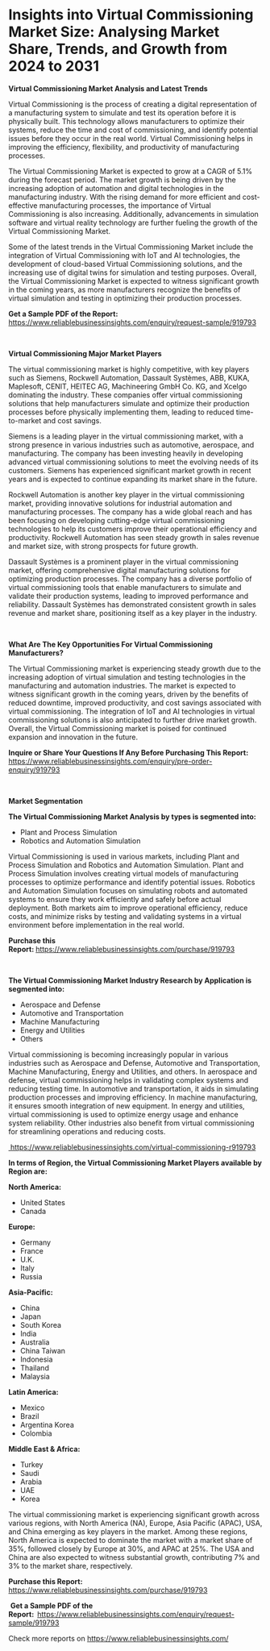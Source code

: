 <p><h1>Insights into Virtual Commissioning Market Size: Analysing Market Share, Trends, and Growth from 2024 to 2031</h1></p><p><strong>Virtual Commissioning Market Analysis and Latest Trends</strong></p>
<p><p>Virtual Commissioning is the process of creating a digital representation of a manufacturing system to simulate and test its operation before it is physically built. This technology allows manufacturers to optimize their systems, reduce the time and cost of commissioning, and identify potential issues before they occur in the real world. Virtual Commissioning helps in improving the efficiency, flexibility, and productivity of manufacturing processes.</p><p>The Virtual Commissioning Market is expected to grow at a CAGR of 5.1% during the forecast period. The market growth is being driven by the increasing adoption of automation and digital technologies in the manufacturing industry. With the rising demand for more efficient and cost-effective manufacturing processes, the importance of Virtual Commissioning is also increasing. Additionally, advancements in simulation software and virtual reality technology are further fueling the growth of the Virtual Commissioning Market.</p><p>Some of the latest trends in the Virtual Commissioning Market include the integration of Virtual Commissioning with IoT and AI technologies, the development of cloud-based Virtual Commissioning solutions, and the increasing use of digital twins for simulation and testing purposes. Overall, the Virtual Commissioning Market is expected to witness significant growth in the coming years, as more manufacturers recognize the benefits of virtual simulation and testing in optimizing their production processes.</p></p>
<p><strong>Get a Sample PDF of the Report:&nbsp;</strong> <a href="https://www.reliablebusinessinsights.com/enquiry/request-sample/919793">https://www.reliablebusinessinsights.com/enquiry/request-sample/919793</a></p>
<p>&nbsp;</p>
<p><strong>Virtual Commissioning Major Market Players</strong></p>
<p><p>The virtual commissioning market is highly competitive, with key players such as Siemens, Rockwell Automation, Dassault Systèmes, ABB, KUKA, Maplesoft, CENIT, HEITEC AG, Machineering GmbH Co. KG, and Xcelgo dominating the industry. These companies offer virtual commissioning solutions that help manufacturers simulate and optimize their production processes before physically implementing them, leading to reduced time-to-market and cost savings.</p><p>Siemens is a leading player in the virtual commissioning market, with a strong presence in various industries such as automotive, aerospace, and manufacturing. The company has been investing heavily in developing advanced virtual commissioning solutions to meet the evolving needs of its customers. Siemens has experienced significant market growth in recent years and is expected to continue expanding its market share in the future.</p><p>Rockwell Automation is another key player in the virtual commissioning market, providing innovative solutions for industrial automation and manufacturing processes. The company has a wide global reach and has been focusing on developing cutting-edge virtual commissioning technologies to help its customers improve their operational efficiency and productivity. Rockwell Automation has seen steady growth in sales revenue and market size, with strong prospects for future growth.</p><p>Dassault Systèmes is a prominent player in the virtual commissioning market, offering comprehensive digital manufacturing solutions for optimizing production processes. The company has a diverse portfolio of virtual commissioning tools that enable manufacturers to simulate and validate their production systems, leading to improved performance and reliability. Dassault Systèmes has demonstrated consistent growth in sales revenue and market share, positioning itself as a key player in the industry.</p></p>
<p>&nbsp;</p>
<p><strong>What Are The Key Opportunities For Virtual Commissioning Manufacturers?</strong></p>
<p><p>The Virtual Commissioning market is experiencing steady growth due to the increasing adoption of virtual simulation and testing technologies in the manufacturing and automation industries. The market is expected to witness significant growth in the coming years, driven by the benefits of reduced downtime, improved productivity, and cost savings associated with virtual commissioning. The integration of IoT and AI technologies in virtual commissioning solutions is also anticipated to further drive market growth. Overall, the Virtual Commissioning market is poised for continued expansion and innovation in the future.</p></p>
<p><strong>Inquire or Share Your Questions If Any Before Purchasing This Report:</strong> <a href="https://www.reliablebusinessinsights.com/enquiry/pre-order-enquiry/919793">https://www.reliablebusinessinsights.com/enquiry/pre-order-enquiry/919793</a></p>
<p>&nbsp;</p>
<p><strong>Market Segmentation</strong></p>
<p><strong>The Virtual Commissioning Market Analysis by types is segmented into:</strong></p>
<p><ul><li>Plant and Process Simulation</li><li>Robotics and Automation Simulation</li></ul></p>
<p><p>Virtual Commissioning is used in various markets, including Plant and Process Simulation and Robotics and Automation Simulation. Plant and Process Simulation involves creating virtual models of manufacturing processes to optimize performance and identify potential issues. Robotics and Automation Simulation focuses on simulating robots and automated systems to ensure they work efficiently and safely before actual deployment. Both markets aim to improve operational efficiency, reduce costs, and minimize risks by testing and validating systems in a virtual environment before implementation in the real world.</p></p>
<p><strong>Purchase this Report:&nbsp;</strong><a href="https://www.reliablebusinessinsights.com/purchase/919793">https://www.reliablebusinessinsights.com/purchase/919793</a></p>
<p>&nbsp;</p>
<p><strong>The Virtual Commissioning Market Industry Research by Application is segmented into:</strong></p>
<p><ul><li>Aerospace and Defense</li><li>Automotive and Transportation</li><li>Machine Manufacturing</li><li>Energy and Utilities</li><li>Others</li></ul></p>
<p><p>Virtual commissioning is becoming increasingly popular in various industries such as Aerospace and Defense, Automotive and Transportation, Machine Manufacturing, Energy and Utilities, and others. In aerospace and defense, virtual commissioning helps in validating complex systems and reducing testing time. In automotive and transportation, it aids in simulating production processes and improving efficiency. In machine manufacturing, it ensures smooth integration of new equipment. In energy and utilities, virtual commissioning is used to optimize energy usage and enhance system reliability. Other industries also benefit from virtual commissioning for streamlining operations and reducing costs.</p></p>
<p><a href="https://www.reliablebusinessinsights.com/virtual-commissioning-r919793">&nbsp;https://www.reliablebusinessinsights.com/virtual-commissioning-r919793</a></p>
<p><strong>In terms of Region, the Virtual Commissioning Market Players available by Region are:</strong></p>
<p>
    <p> <strong> North America: </strong>
        <ul>
            <li>United States</li>
            <li>Canada</li>
        </ul>
        </p> 
    <p> <strong> Europe: </strong>
        <ul>
            <li>Germany</li>
            <li>France</li>
            <li>U.K.</li>
            <li>Italy</li>
            <li>Russia</li>
        </ul>
        </p> 
    <p> <strong> Asia-Pacific: </strong>
        <ul>
            <li>China</li>
            <li>Japan</li>
            <li>South Korea</li>
            <li>India</li>
            <li>Australia</li>
            <li>China Taiwan</li>
            <li>Indonesia</li>
            <li>Thailand</li>
            <li>Malaysia</li>
        </ul>
        </p> 
    <p> <strong> Latin America: </strong>
        <ul>
            <li>Mexico</li>
            <li>Brazil</li>
            <li>Argentina Korea</li>
            <li>Colombia</li>
        </ul>
        </p> 
    <p> <strong> Middle East & Africa: </strong>
        <ul>
            <li>Turkey</li>
            <li>Saudi</li>
            <li>Arabia</li>
            <li>UAE</li>
            <li>Korea</li>
        </ul>
    </p>
    </p>
<p><p>The virtual commissioning market is experiencing significant growth across various regions, with North America (NA), Europe, Asia Pacific (APAC), USA, and China emerging as key players in the market. Among these regions, North America is expected to dominate the market with a market share of 35%, followed closely by Europe at 30%, and APAC at 25%. The USA and China are also expected to witness substantial growth, contributing 7% and 3% to the market share, respectively.</p></p>
<p><strong>Purchase this Report: </strong><a href="https://www.reliablebusinessinsights.com/purchase/919793">https://www.reliablebusinessinsights.com/purchase/919793</a></p>
<p>&nbsp;<strong>Get a Sample PDF of the Report:&nbsp;&nbsp;</strong><a href="https://www.reliablebusinessinsights.com/enquiry/request-sample/919793">https://www.reliablebusinessinsights.com/enquiry/request-sample/919793</a></p>
<p><strong></strong></p>
<p>Check more reports on <a href="https://www.reliablebusinessinsights.com/">https://www.reliablebusinessinsights.com/</a></p>